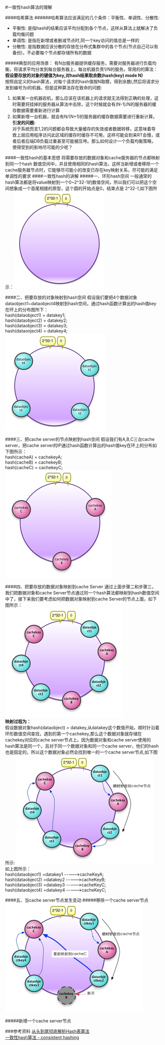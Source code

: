 #一致性hash算法的理解

####哈希算法
######哈希算法应该满足的几个条件：平衡性、单调性、分散性:
- 平衡性: 是指hash的结果应该平均分配到各个节点，这样从算法上就解决了负载均衡问题
- 单调性: 是指在新增或者删减节点时,同一个key访问的值总是一样的
- 分散性: 是指数据应该分散的存放在分布式集群中的各个节点(节点自己可以有备份)，不必要每个节点都存储所有的数据  

#####典型的应用场景：
有N台服务器提供缓存服务，需要对服务器进行负载均衡，将请求平均分发到每台服务器上，每台机器负责1/N的服务。常用的的算法：  
**假设要存放的对象的键值为key,对hash结果取余数(hash(key) mode N)**  
按照自定义的hash算法，对每个请求的hash值按N取模，得到余数i,然后将请求分发到编号为i的机器。但是这种算法存在致命的问题:  
1. 如果某一台机器宕机，那么应该在该机器上的请求就无法得到正确的处理，这时需要将挂掉的服务器从算法中去除，这个时候就会有(N-1)/N的服务器的缓存数据需要重新进行计算  
2. 如果新增一台机器，就会有N/(N+1)的服务器的缓存数据需要进行重新计算。  
**引发的问题:**    
对于系统而言1,2的问题都会导致大量缓存的失效或者数据转移，这意味着导致上层应用程序访问此区域的缓存时缓存不可用，这样可能会到来RT会慢，或者后者后端DB负载过重甚至可能被压垮。那么如何设计一个负载均衡策略，使得受到的影响尽可能的少呢？

####一致性hash的基本思想
将需要存放的数据对象和cache服务器的节点都映射到同一个hash 数值空间中，并且使用相同的hash算法，这样当新增或者移除一个cache服务器节点时，它能够尽可能小的改变已存在key映射关系，尽可能的满足单调性的要求
####一致性hash的讲解
#####一、环形hash空间
一般通常的hash算法都是将value映射到一个0~2^32-1的数值空间，所以我们可以把这个空间想象成一个首尾相接的原型，这个圆的开始点是0，结束点是 2^32-1,如下图所示：
![img](./images/hash_1.jpg)  

####二、把要存放的对象映射到hash空间
假设我们要把4个数据对象dataobject1~dataobject4映射到hash空间，通过hash函数计算出的hash值key在环上的分布图所下：    
hash(dataobject1) = datakey1;  
hash(dataobject2) = datakey2;  
hash(dataobject3) = datakey3;  
hash(dataonject4) = datakey4;  
![img](./images/hash_2.jpg)

####三、把cache server的节点映射到hash空间
假设我们有A,B,C三台cache server，把cache server的IP通过hash函数计算出的hash值key在环上的分布如下图所示：  
hash(cacheA) = cachekeyA;  
hash(cacheB) = cachekeyB;  
hash(cacheC) = cachekeyC;  
![img](./images/hash_3.jpg)

####四、把要存放的数据对象映射到cache Server
通过上面步骤二和步骤三，我们把数据对象和cache Server节点通过同一个hash算法都映射到hash数值空间中了，接下来我们要考虑如何把数据对象映射到cache Server的节点上面，如下图所示：  
![img](./images/hash_4.jpg)  
**映射过程为：**  
 假设数据对象hash(dataobject) = datakey,从datakey这个数值开始，顺时针沿着环形数值空间查找，遇到的第一个cachekey,那么这个数据对象就存储在cachekey对应的cache server节点上。因为数据对象和cache server使用的hash算法是同一个，且对于同一个数据对象和同一个cache server，他们的hash也是固定的，所以这个数据对象必然会找到唯一的一个cache server节点,如下图所示:
![img](./images/hash_5.jpg)  
如上图所示：  
hash(dataobject1) =datakey1 ----->cacheKeyA;  
hash(dataobject2) =datakey2 ----->cacheKeyB;  
hash(dataobject3) =datakey3 ----->cacheKeyC;  
hash(dataobject4) =datakey4 ----->cacheKeyC;
 
####五、当cache server节点发生变动
#####移除一个cache server节点
![img](./images/hash_6.jpg) 

#####新增一个cache server节点



###参考资料
[从头到尾彻底解析Hash表算法](http://blog.csdn.net/v_JULY_v/article/details/6256463)  
[一致性hash算法 - consistent hashing](http://blog.csdn.net/sparkliang/article/details/5279393)

